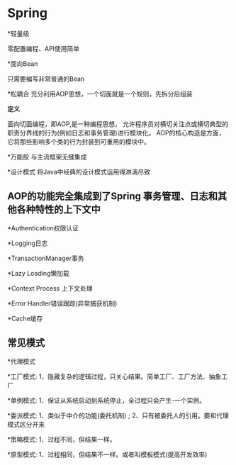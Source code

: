 # Spring

*轻量级

零配置编程、API使用简单

*面向Bean

只需要编写非常普通的Bean

*松耦合
充分利用AOP思想，一个切面就是一个规则，先拆分后组装

**定义**

面向切面编程，即AOP,是一种编程思想， 允许程序员对横切关注点或横切典型的职责分界线的行为(例如日志和事务管理)进行模块化。
AOP的核心构造是方面，它将那些影响多个类的行为封装到可重用的模块中。

*万能胶
与主流框架无缝集成

*设计模式
将Java中经典的设计模式运用得淋漓尽致


## AOP的功能完全集成到了Spring 事务管理、日志和其他各种特性的上下文中

*Authentication权限认证

*Logging日志

*TransactionManager事务

*Lazy Loading懒加载

*Context Process 上下文处理

*Error Handler错误跟踪(异常捕获机制)

*Cache缓存


## 常见模式

*代理模式

*工厂模式: 1、隐藏复杂的逻辑过程，只关心结果。简单工厂、工厂方法、抽象工厂

*单例模式: 1、保证从系统启动到系统停止，全过程只会产生-一个实例。

*委派模式: 1、类似于中介的功能(委托机制) ; 2、只有被委托人的引用。要和代理模式区分开来

*策略模式: 1、过程不同，但结果一样。

*原型模式: 1、过程相同，但结果不一样。或者叫模板模式(提高开发效率)


